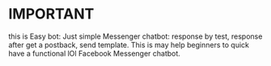 # IMPORTANT
this is Easy bot: 
Just simple Messenger chatbot: response by test, response after get a postback, send template.
This is may help beginners to quick have a functional lOl Facebook Messenger chatbot.
